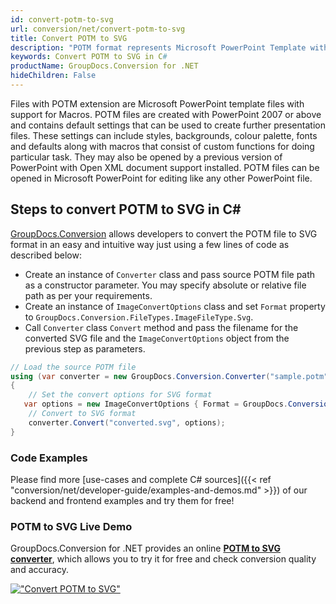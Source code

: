 ```yaml
---
id: convert-potm-to-svg
url: conversion/net/convert-potm-to-svg
title: Convert POTM to SVG
description: "POTM format represents Microsoft PowerPoint Template with .potm extension. Learn how to convert POTM to SVG file programmatically in C# language using GroupDocs.Conversion for .NET library."
keywords: Convert POTM to SVG in C#
productName: GroupDocs.Conversion for .NET
hideChildren: False
---
```


Files with POTM extension are Microsoft PowerPoint template files with support for Macros. POTM files are created with PowerPoint 2007 or above and contains default settings that can be used to create further presentation files. These settings can include styles, backgrounds, colour palette, fonts and defaults along with macros that consist of custom functions for doing particular task. They may also be opened by a previous version of PowerPoint with Open XML document support installed. POTM files can be opened in Microsoft PowerPoint for editing like any other PowerPoint file.

## Steps to convert POTM to SVG in C#

[GroupDocs.Conversion](https://products.groupdocs.com/conversion/net) allows developers to convert the POTM file to SVG format in an easy and intuitive way just using a few lines of code as described below:

* Create an instance of `Converter` class and pass source POTM file path as a constructor parameter. You may specify absolute or relative file path as per your requirements. 
* Create an instance of `ImageConvertOptions` class and set `Format` property to `GroupDocs.Conversion.FileTypes.ImageFileType.Svg`.
* Call `Converter` class `Convert` method and pass the filename for the converted SVG file and the `ImageConvertOptions` object from the previous step as parameters.

```csharp
// Load the source POTM file
using (var converter = new GroupDocs.Conversion.Converter("sample.potm"))
{
    // Set the convert options for SVG format
   var options = new ImageConvertOptions { Format = GroupDocs.Conversion.FileTypes.ImageFileType.Svg };
    // Convert to SVG format
    converter.Convert("converted.svg", options);
}
```

### Code Examples

Please find more [use-cases and complete C# sources]({{< ref "conversion/net/developer-guide/examples-and-demos.md" >}}) of our backend and frontend examples and try them for free!

### POTM to SVG Live Demo

GroupDocs.Conversion for .NET provides an online [**POTM to SVG converter**](https://products.groupdocs.app/conversion/potm-to-svg), which allows you to try it for free and check conversion quality and accuracy.

[!["Convert POTM to SVG"](conversion/net/images/convert-to-svg/convert-potm-to-svg.png)](https://products.groupdocs.app/conversion/potm-to-svg)